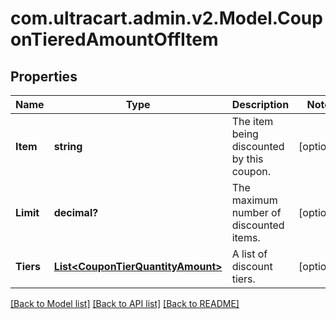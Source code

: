 # com.ultracart.admin.v2.Model.CouponTieredAmountOffItem
## Properties

Name | Type | Description | Notes
------------ | ------------- | ------------- | -------------
**Item** | **string** | The item being discounted by this coupon. | [optional] 
**Limit** | **decimal?** | The maximum number of discounted items. | [optional] 
**Tiers** | [**List&lt;CouponTierQuantityAmount&gt;**](CouponTierQuantityAmount.md) | A list of discount tiers. | [optional] 


[[Back to Model list]](../README.md#documentation-for-models) [[Back to API list]](../README.md#documentation-for-api-endpoints) [[Back to README]](../README.md)


